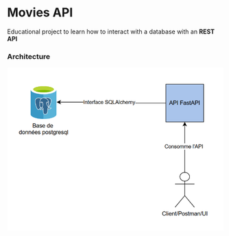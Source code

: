 # Movies API

Educational project to learn how to interact with a database with an **REST API**

### Architecture

![](src/architecture_api.png)